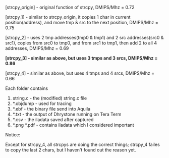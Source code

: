 [strcpy_origin] - original function of strcpy, DMIPS/Mhz = 0.72

[strcpy_1] - similar to strcpy_origin, it copies 1 char in current position(address), and move tmp & src to the next position, DMIPS/Mhz = 0.75

[strcpy_2] - uses 2 tmp addresses(tmp0 & tmp1) and 2 src addresses(src0 & src1), copies from src0 to tmp0, and from src1 to tmp1, then add 2 to all 4 addresses, DMIPS/Mhz = 0.69

**[strcpy_3] - similar as above, but uses 3 tmps and 3 srcs, DMIPS/Mhz = 0.86**

[strcpy_4] - similar as above, but uses 4 tmps and 4 srcs, DMIPS/Mhz = 0.66

Each folder contains

1. string.c - the (modified) string.c file
2. *.objdump - used for tracing
3. *.ebf - the binary file send into Aquila
4. *.txt - the output of Dhrystone running on Tera Term
5. *.csv - the iladata saved after captured
6. *.png *.pdf - contains iladata which I considered important

Notice:

Except for strcpy_4, all strcpys are doing the correct things; strcpy_4 failes to copy the last 2 chars, but I haven't found out the reason yet.
